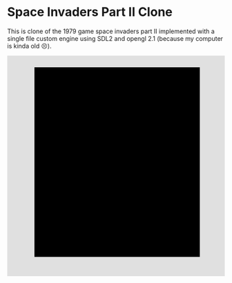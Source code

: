 # Space Invaders Part II Clone

This is clone of the 1979 game space invaders part II implemented with a single file custom 
engine using SDL2 and opengl 2.1 (because my computer is kinda old :persevere:).

![splash_screen](img/splash.gif)
